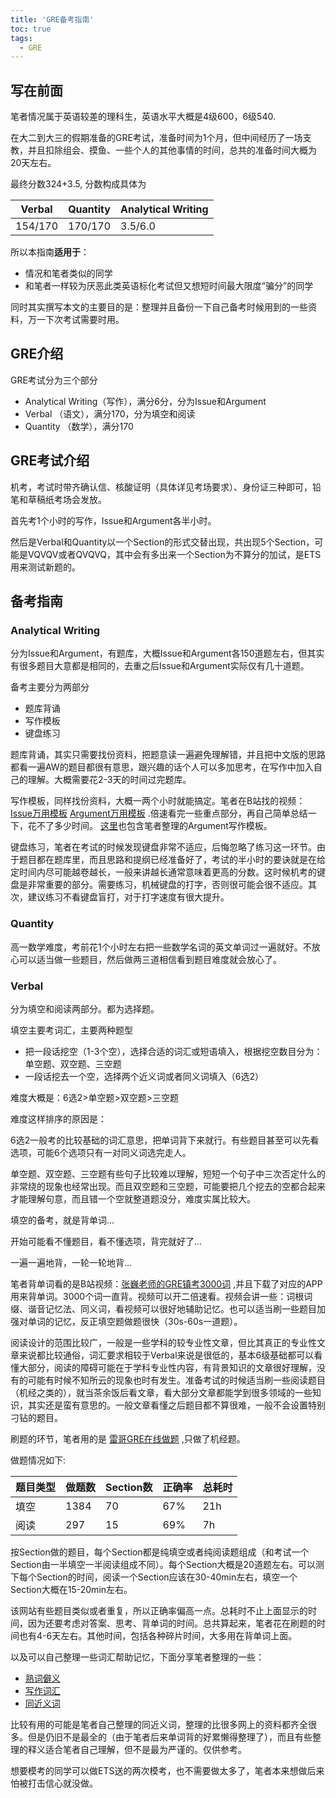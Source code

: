 ```yaml
---
title: 'GRE备考指南'
toc: true
tags:
  - GRE
---
```




## 写在前面

笔者情况属于英语较差的理科生，英语水平大概是4级600，6级540.

在大二到大三的假期准备的GRE考试，准备时间为1个月，但中间经历了一场支教，并且扣除组会、摸鱼、一些个人的其他事情的时间，总共的准备时间大概为20天左右。

最终分数324+3.5, 分数构成具体为

| Verbal  | Quantity | Analytical Writing |
| ------- | -------- | ------------------ |
| 154/170 | 170/170  | 3.5/6.0            |



所以本指南**适用于**：

* 情况和笔者类似的同学
* 和笔者一样较为厌恶此类英语标化考试但又想短时间最大限度“骗分”的同学

同时其实撰写本文的主要目的是：整理并且备份一下自己备考时候用到的一些资料，万一下次考试需要时用。



## GRE介绍

GRE考试分为三个部分

* Analytical Writing（写作），满分6分，分为Issue和Argument
* Verbal （语文），满分170，分为填空和阅读
* Quantity （数学），满分170



## GRE考试介绍

机考，考试时带齐确认信、核酸证明（具体详见考场要求）、身份证三种即可，铅笔和草稿纸考场会发放。

首先考1个小时的写作，Issue和Argument各半小时。

然后是Verbal和Quantity以一个Section的形式交替出现，共出现5个Section，可能是VQVQV或者QVQVQ，其中会有多出来一个Section为不算分的加试，是ETS用来测试新题的。



## 备考指南

### Analytical Writing

分为Issue和Argument，有题库，大概Issue和Argument各150道题左右，但其实有很多题目大意都是相同的，去重之后Issue和Argument实际仅有几十道题。

备考主要分为两部分

* 题库背诵
* 写作模板
* 键盘练习



题库背诵，其实只需要找份资料，把题意读一遍避免理解错，并且把中文版的思路都看一遍AW的题目都很有意思，跟兴趣的话个人可以多加思考，在写作中加入自己的理解。大概需要花2-3天的时间过完题库。

写作模板，同样找份资料，大概一两个小时就能搞定。笔者在B站找的视频：[Issue万用模板](https://www.bilibili.com/video/BV1bv411876i?p=12) [Argument万用模板](https://www.bilibili.com/video/BV1bv411876i?p=13) .倍速看完一些重点部分，再自己简单总结一下，花不了多少时间。
[这里](https://truenobility303.github.io/subpage/Blogs/GRE/Writing)也包含笔者整理的Argument写作模板。

键盘练习，笔者在考试的时候发现键盘非常不适应，后悔忽略了练习这一环节。由于题目都在题库里，而且思路和提纲已经准备好了，考试的半小时的要诀就是在给定时间内尽可能越卷越长，一般来讲越长通常意味着更高的分数。这时候机考的键盘是非常重要的部分。需要练习，机械键盘的打字，否则很可能会很不适应。其次，建议练习不看键盘盲打，对于打字速度有很大提升。



### Quantity

高一数学难度，考前花1个小时左右把一些数学名词的英文单词过一遍就好。不放心可以适当做一些题目，然后做两三道相信看到题目难度就会放心了。



### Verbal

分为填空和阅读两部分。都为选择题。

填空主要考词汇，主要两种题型

* 把一段话挖空（1-3个空），选择合适的词汇或短语填入，根据挖空数目分为：单空题、双空题、三空题
* 一段话挖去一个空，选择两个近义词或者同义词填入（6选2）

难度大概是：6选2>单空题>双空题>三空题



难度这样排序的原因是：

6选2一般考的比较基础的词汇意思，把单词背下来就行。有些题目甚至可以先看选项，可能6个选项只有一对同义词选完走人。

单空题、双空题、三空题有些句子比较难以理解，短短一个句子中三次否定什么的非常绕的现象也经常出现。而且双空题和三空题，可能要把几个挖去的空都合起来才能理解句意，而且错一个空就整道题没分，难度实属比较大。

填空的备考，就是背单词...

开始可能看不懂题目，看不懂选项，背完就好了...

一遍一遍地背，一轮一轮地背...



笔者背单词看的是B站视频：[张巍老师的GRE镇考3000词](https://www.bilibili.com/video/BV1554y1Q7Te) ,并且下载了对应的APP用来背单词。3000个词一直背。视频可以开二倍速看。视频会讲一些：词根词缀、谐音记忆法、同义词，看视频可以很好地辅助记忆。也可以适当刷一些题目加强对单词的记忆，反正填空题做题很快（30s-60s一道题）。



阅读设计的范围比较广，一般是一些学科的较专业性文章，但比其真正的专业性文章来说都比较通俗，词汇要求相较于Verbal来说是很低的，基本6级基础都可以看懂大部分，阅读的障碍可能在于学科专业性内容，有背景知识的文章很好理解，没有的可能有时候不知所云的现象也时有发生。准备考试的时候适当刷一些阅读题目（机经之类的），就当茶余饭后看文章，看大部分文章都能学到很多领域的一些知识，其实还是蛮有意思的。一般文章看懂之后题目都不算很难，一般不会设置特别刁钻的题目。



刷题的环节，笔者用的是 [雷哥GRE在线做题](https://gre.viplgw.cn/practice.html) ,只做了机经题。

做题情况如下:

| 题目类型 | 做题数 | Section数 | 正确率 | 总耗时 |
| -------- | -------| --------| ------ | ------ |
| 填空     | 1384 | 70 | 67%    | 21h    |
| 阅读     | 297  | 15 | 69%    | 7h     |

按Section做的题目，每个Section都是纯填空或者纯阅读题组成（和考试一个Section由一半填空一半阅读组成不同）。每个Section大概是20道题左右。可以测下每个Section的时间，阅读一个Section应该在30-40min左右，填空一个Section大概在15-20min左右。

该网站有些题目类似或者重复，所以正确率偏高一点。总耗时不止上面显示的时间，因为还要考虑对答案、思考、背单词的时间。总共算起来，笔者花在刷题的时间也有4-6天左右。其他时间，包括各种碎片时间，大多用在背单词上面。



以及可以自己整理一些词汇帮助记忆，下面分享笔者整理的一些：

* [熟词僻义](https://truenobility303.github.io/subpage/Blogs/GRE/FamiliarWords)
* [写作词汇](https://truenobility303.github.io/subpage/Blogs/GRE/Writing)
* [同近义词](https://truenobility303.github.io/subpage/Blogs/GRE/SynonymWords)

比较有用的可能是笔者自己整理的同近义词，整理的比很多网上的资料都齐全很多。但是仍旧不是最全的（由于笔者后来单词背的好累懒得整理了），而且有些整理的释义适合笔者自己理解，但不是最为严谨的。仅供参考。


想要模考的同学可以做ETS送的两次模考，也不需要做太多了，笔者本来想做后来怕被打击信心就没做。
















